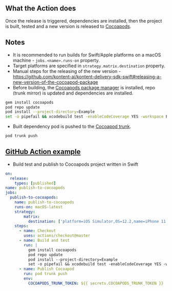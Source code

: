 ## What the Action does
Once the release is triggered, dependencies are installed, then the project is built, tested and a new version is released to [Cocoapods](https://cocoapods.org/).

## Notes
- It is recommended to run builds for Swift/Apple platforms on a macOS machine - `jobs.<name>.runs-on` property.
- Target platforms are specified in `strategy.matrix.destination` property.
- Manual steps for the releasing of the new version - https://github.com/kontent-ai/kontent-delivery-sdk-swift#releasing-a-new-version-of-the-cocoapod-package
- Before building, the [Cocoapods package manager](https://cocoapods.org/) is installed, repo (trunk mirror) is updated and dependencies are installed.
```bash
gem install cocoapods
pod repo update
pod install --project-directory=Example
set -o pipefail && xcodebuild test -enableCodeCoverage YES -workspace Example/KontentAiDelivery.xcworkspace -scheme KontentAiDelivery-Example -sdk iphonesimulator -destination 'name=iPhone 11' ONLY_ACTIVE_ARCH=NO | xcpretty
```
- Built dependency pod is pushed to the [Cocoapod trunk](https://guides.cocoapods.org/making/getting-setup-with-trunk.html).
```bash
pod trunk push
```

## [GitHub Action example](https://github.com/kontent-ai/kontent-delivery-sdk-swift/blob/master/.github/workflows/publish.yml)
- Build test and publish to Cocoapods project written in Swift

```yaml
on:
  release:
    types: [published]
name: publish-to-cocoapods
jobs:
  publish-to-cocoapods:
    name: publish-to-cocoapods
    runs-on: macOS-latest
    strategy:
        matrix:
          destination: ['platform=iOS Simulator,OS=12.2,name=iPhone 11']
    steps:
      - name: Checkout
        uses: actions/checkout@master
      - name: Build and test
        run: |
          gem install cocoapods
          pod repo update
          pod install --project-directory=Example
          set -o pipefail && xcodebuild test -enableCodeCoverage YES -workspace Example/KontentAiDelivery.xcworkspace -scheme KontentAiDelivery-Example -sdk iphonesimulator -destination 'name=iPhone 11' ONLY_ACTIVE_ARCH=NO | xcpretty
      - name: Publish Cocoapod
        run: pod trunk push
        env:
          COCOAPODS_TRUNK_TOKEN: ${{ secrets.COCOAPODS_TRUNK_TOKEN }}
```